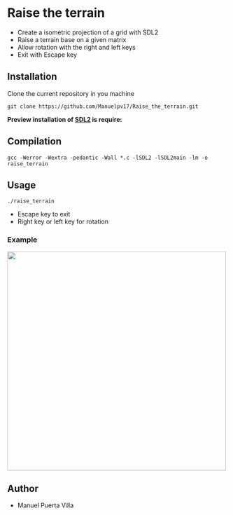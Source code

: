 # Raise the terrain

- Create a isometric projection of a grid with SDL2
- Raise a terrain base on a given matrix
- Allow rotation with the right and left keys
- Exit with Escape key

## Installation

Clone the current repository in you machine

```
git clone https://github.com/Manuelpv17/Raise_the_terrain.git
```

**Preview installation of [SDL2](https://wiki.libsdl.org/Installation) is require:**

## Compilation

    gcc -Werror -Wextra -pedantic -Wall *.c -lSDL2 -lSDL2main -lm -o raise_terrain

## Usage

    ./raise_terrain

- Escape key to exit
- Right key or left key for rotation

### Example

  <img src="https://github.com/Manuelpv17/Raise_the_terrain/blob/master/rotation.gif" width="500" />

## Author

- Manuel Puerta Villa
